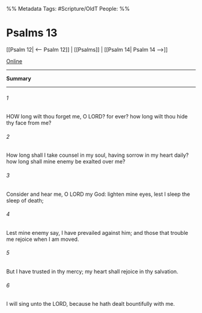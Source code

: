 

%% Metadata
Tags: #Scripture/OldT
People: 
%%
# Psalms 13
[[Psalm 12| <-- Psalm 12]] | [[Psalms]] | [[Psalm 14| Psalm 14 -->]]

[Online](https://churchofjesuschrist.org/study/scriptures/ot/ps/13?lang=eng)

---
__Summary__



---

###### 1
HOW long wilt thou forget me, O LORD?  for ever?  how long wilt thou hide thy face from me?
###### 2
How long shall I take counsel in my soul, having sorrow in my heart daily?  how long shall mine enemy be exalted over me?
###### 3
Consider and hear me, O LORD my God: lighten mine eyes, lest I sleep the sleep of death;
###### 4
Lest mine enemy say, I have prevailed against him; and those that trouble me rejoice when I am moved.
###### 5
But I have trusted in thy mercy; my heart shall rejoice in thy salvation.
###### 6
I will sing unto the LORD, because he hath dealt bountifully with me.



